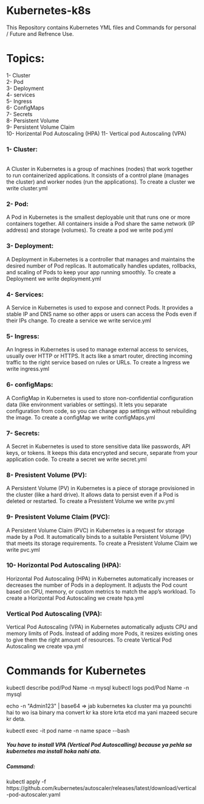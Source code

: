 # Kubernetes-k8s
This Repository contains Kubernetes YML files and Commands for personal / Future and Refrence Use.

# Topics: <br/>
   1- Cluster <br/>
   2- Pod <br/>
   3- Deployment <br/>
   4- services <br/>
   5- Ingress <br/>
   6- ConfigMaps <br/>
   7- Secrets <br/>
   8- Persistent Volume <br/>
   9- Persistent Volume Claim <br/>
   10- Horizental Pod Autoscaling (HPA)
   11- Vertical pod Autoscaling (VPA)


<h3>1- Cluster:</h3> <br/> 
A Cluster in Kubernetes is a group of machines (nodes) that work together to run containerized applications.
It consists of a control plane (manages the cluster) and worker nodes (run the applications). To create a cluster we write cluster.yml

<h3>2- Pod:</h3>
A Pod in Kubernetes is the smallest deployable unit that runs one or more containers together.
All containers inside a Pod share the same network (IP address) and storage (volumes). To create a pod we write pod.yml

<h3>3- Deployment:</h3>
A Deployment in Kubernetes is a controller that manages and maintains the desired number of Pod replicas.
It automatically handles updates, rollbacks, and scaling of Pods to keep your app running smoothly. To create a Deployment we write deployment.yml

<h3>4- Services:</h3>
A Service in Kubernetes is used to expose and connect Pods.
It provides a stable IP and DNS name so other apps or users can access the Pods even if their IPs change. To create a service we write service.yml

<h3>5- Ingress:</h3>
An Ingress in Kubernetes is used to manage external access to services, usually over HTTP or HTTPS.
It acts like a smart router, directing incoming traffic to the right service based on rules or URLs. To create a Ingress we write ingress.yml

<h3>6- configMaps:</h3>
A ConfigMap in Kubernetes is used to store non-confidential configuration data (like environment variables or settings).
It lets you separate configuration from code, so you can change app settings without rebuilding the image. To create a configMap we write configMaps.yml

<h3>7- Secrets:</h3>
A Secret in Kubernetes is used to store sensitive data like passwords, API keys, or tokens.
It keeps this data encrypted and secure, separate from your application code. To create a secret we write secret.yml

<h3>8- Presistent Volume (PV):</h3>
A Persistent Volume (PV) in Kubernetes is a piece of storage provisioned in the cluster (like a hard drive).
It allows data to persist even if a Pod is deleted or restarted. To create a Presistent Volume we write pv.yml

<h3>9- Presistent Volume Claim (PVC):</h3>
A Persistent Volume Claim (PVC) in Kubernetes is a request for storage made by a Pod.
It automatically binds to a suitable Persistent Volume (PV) that meets its storage requirements. To create a Presistent Volume Claim we write pvc.yml

<h3>10- Horizontal Pod Autoscaling (HPA):</h3>
Horizontal Pod Autoscaling (HPA) in Kubernetes automatically increases or decreases the number of Pods in a deployment.
It adjusts the Pod count based on CPU, memory, or custom metrics to match the app’s workload. To create a Horizontal Pod Autoscaling we create hpa.yml

<h3>Vertical Pod Autoscaling (VPA):</h3>
Vertical Pod Autoscaling (VPA) in Kubernetes automatically adjusts CPU and memory limits of Pods.
Instead of adding more Pods, it resizes existing ones to give them the right amount of resources. To create Vertical Pod Autoscaling we create vpa.yml




# Commands for Kubernetes

kubectl describe pod/Pod Name -n mysql
kubectl logs pod/Pod Name -n mysql

echo -n "Admin123" | base64    => jab kubernetes ka cluster ma ya pounchti hai to wo isa binary ma convert kr ka store krta etcd ma yani mazeed secure kr deta.


kubectl exec -it pod name -n name space --bash

<h5>You have to install VPA (Vertical Pod Autoscalling) because ya pehla sa kubernetes ma install hoka nahi ata.</h5>
<h5>Command: </h5> kubectl apply -f https://github.com/kubernetes/autoscaler/releases/latest/download/vertical-pod-autoscaler.yaml

